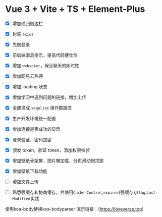 # Vue 3 + Vite + TS + Element-Plus

* [x] 增加递归侧边栏 
* [x] 封装 `axios` 
* [x] 先做登录 
* [x] 前后端消息提示，提高代码健壮性 
* [x] 增加 `websoket`，保证聊天的即时性 
* [x] 增加网易云热评 
* [x] 增加 loading 状态 
* [x] 增加学习中遇到问题的链接，增加上传
* [x] 全部换成 `sequlize` 操作数据库 
* [x] 生产开发环境统一配置 
* [x] 增加连接是否成功的显示 
* [x] 登录验证，密码加密 
* [x] 颁发 token，验证 token，添加权限校验 
* [x] 增加壁纸骨架屏，图片懒加载，分页滑动到顶部 
* [x] 增加壁纸下载功能 
* [ ] 增加文件上传
* [ ] 熟悉强缓存和协商缓存，并使用`Cache-Control`,`expires`(强缓存);`Etag`,`Last-Modified`实践


使用koa-body替换koa-bodyparser
演示链接：(https://loveverse.top)
